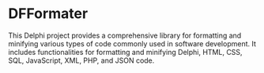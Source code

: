 # DFFormater
This Delphi project provides a comprehensive library for formatting and minifying various types of code commonly used in software development. It includes functionalities for formatting and minifying Delphi, HTML, CSS, SQL, JavaScript, XML, PHP, and JSON code.

